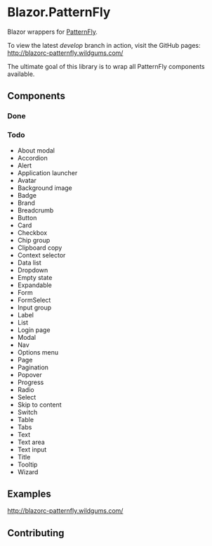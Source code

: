 # Blazor.PatternFly

Blazor wrappers for [PatternFly](https://www.patternfly.org/).

To view the latest *develop* branch in action, visit the GitHub pages: http://blazorc-patternfly.wildgums.com/

The ultimate goal of this library is to wrap all PatternFly components available.

## Components

### Done


### Todo

- About modal
- Accordion
- Alert
- Application launcher
- Avatar
- Background image
- Badge
- Brand
- Breadcrumb
- Button
- Card
- Checkbox
- Chip group
- Clipboard copy
- Context selector
- Data list
- Dropdown
- Empty state
- Expandable
- Form
- FormSelect
- Input group
- Label
- List
- Login page
- Modal
- Nav
- Options menu
- Page
- Pagination
- Popover
- Progress
- Radio
- Select
- Skip to content
- Switch
- Table
- Tabs
- Text
- Text area
- Text input
- Title
- Tooltip
- Wizard

## Examples

http://blazorc-patternfly.wildgums.com/

## Contributing

